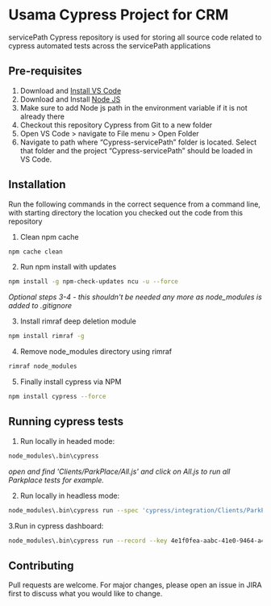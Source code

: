 # Usama Cypress Project for CRM

servicePath Cypress repository is used for storing all source code related to cypress automated tests across the servicePath applications

## Pre-requisites

1.	Download and [Install VS Code](https://code.visualstudio.com/download)
2.	Download and Install [Node JS](https://nodejs.org/en/download/)
3. Make sure to add Node js path in the environment variable if it is not already there
4.	Checkout this repository Cypress from Git to a new folder
4.	Open VS Code > navigate to File menu > Open Folder
5.	Navigate to path where “Cypress-servicePath” folder is located. Select that folder and the project “Cypress-servicePath” should be loaded in VS Code.


## Installation

Run the following commands in the correct sequence from a command line, with starting directory the location you checked out the code from this repository

1. Clean npm cache
```bash
npm cache clean
```

2. Run npm install with updates
```bash
npm install -g npm-check-updates ncu -u --force
```

*Optional steps 3-4 - this shouldn't be needed any more as node_modules is added to .gitignore*

3. Install rimraf deep deletion module
```bash
npm install rimraf -g
```

4. Remove node_modules directory using rimraf
```bash
rimraf node_modules
```

5. Finally install cypress via NPM
```bash
npm install cypress --force
```

## Running cypress tests

1. Run locally in headed mode:
```bash
node_modules\.bin\cypress
```
*open and find 'Clients/ParkPlace/All.js' and click on All.js to run all Parkplace tests for example.*

2. Run locally in headless mode:
```bash
node_modules\.bin\cypress run --spec 'cypress/integration/Clients/ParkPlace/All.js' --browser chrome
```
3.Run in cypress dashboard:
```bash
node_modules\.bin\cypress run --record --key 4e1f0fea-aabc-41e0-9464-a41d18038e84 --spec cypress/integration/Clients/ParkPlace/All.js --browser chrome --headless
```


## Contributing
Pull requests are welcome. For major changes, please open an issue in JIRA first to discuss what you would like to change.

